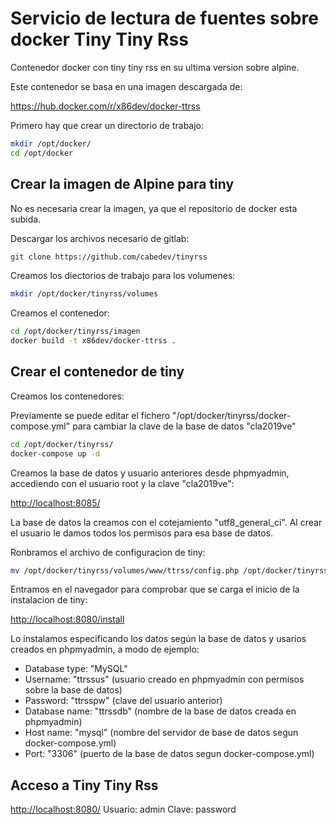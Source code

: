 # Servicio de lectura de fuentes sobre docker Tiny Tiny Rss

Contenedor docker con tiny tiny rss en su ultima version sobre alpine.

Este contenedor se basa en una imagen descargada de:

<https://hub.docker.com/r/x86dev/docker-ttrss>

Primero hay que crear un directorio de trabajo:

```bash
mkdir /opt/docker/
cd /opt/docker
```

## Crear la imagen de Alpine para tiny

No es necesaria crear la imagen, ya que el repositorio de docker esta subida.  

Descargar los archivos necesario de gitlab:

```bash
git clone https://github.com/cabedev/tinyrss
```

Creamos los diectorios de trabajo para los volumenes:

```bash
mkdir /opt/docker/tinyrss/volumes
```

Creamos el contenedor:

```bash
cd /opt/docker/tinyrss/imagen
docker build -t x86dev/docker-ttrss .
```

## Crear el contenedor de tiny

Creamos los contenedores:

Previamente se puede editar el fichero "/opt/docker/tinyrss/docker-compose.yml"
para cambiar la clave de la base de datos "cla2019ve"

```bash
cd /opt/docker/tinyrss/
docker-compose up -d
```

Creamos la base de datos y usuario anteriores desde phpmyadmin, accediendo con el usuario root y la clave "cla2019ve":

<http://localhost:8085/>

La base de datos la creamos con el cotejamiento "utf8_general_ci". Al crear el usuario le damos todos los permisos para esa base de datos.

Ronbramos el archivo de configuracion de tiny:

```bash
mv /opt/docker/tinyrss/volumes/www/ttrss/config.php /opt/docker/tinyrss/volumes/www/ttrss/config.php_old
```

Entramos en el navegador para comprobar que se carga el inicio de la instalacion de tiny:

<http://localhost:8080/install>

Lo instalamos especificando los datos según la base de datos y usarios creados en phpmyadmin, a modo de ejemplo:
- Database type: "MySQL"
- Username: "ttrssus" (usuario creado en phpmyadmin con permisos sobre la base de datos)
- Password: "ttrsspw" (clave del usuario anterior)
- Database name: "ttrssdb" (nombre de la base de datos creada en phpmyadmin)
- Host name: "mysql" (nombre del servidor de base de datos segun docker-compose.yml)
- Port: "3306" (puerto de la base de datos segun docker-compose.yml)

## Acceso a Tiny Tiny Rss

<http://localhost:8080/>
Usuario: admin
Clave: password


